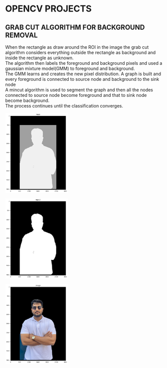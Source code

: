 # OPENCV PROJECTS


## GRAB CUT ALGORITHM FOR BACKGROUND REMOVAL

When the rectangle as draw around the ROI in the image the grab cut algorithm considers everything outside the rectangle as background and inside the rectangle as unknown.<br/>
The algorithm then labels the foreground and background pixels and used a gaussian  mixture model(GMM) to foreground and background.<br/>
The GMM learns and creates the new pixel distribution. A graph is built and every foreground is connected to source node and background to the sink node<br/>
A mincut algorithm is used to segment the graph and then all the nodes connected to source node become foreground and that to sink node become background.<br/>
The process continues until the classification converges.<br/> 
<p float = "left">
<img src = "https://github.com/Ykulkarni-ops/opencv_projects/blob/main/Background_removal_grabcut_algo/images/mask.jpg" width = 200/><br/>

<img src = "https://github.com/Ykulkarni-ops/opencv_projects/blob/main/Background_removal_grabcut_algo/images/mask2.jpg" width = 200/><br/>

<img src = "https://github.com/Ykulkarni-ops/opencv_projects/blob/main/Background_removal_grabcut_algo/images/finalimage.jpg" width = 200/><br/>
</p>

